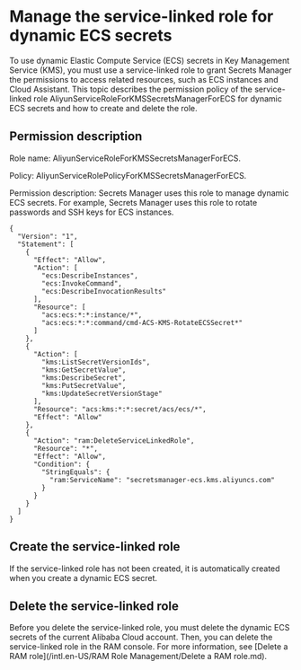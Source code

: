 # Manage the service-linked role for dynamic ECS secrets

To use dynamic Elastic Compute Service \(ECS\) secrets in Key Management Service \(KMS\), you must use a service-linked role to grant Secrets Manager the permissions to access related resources, such as ECS instances and Cloud Assistant. This topic describes the permission policy of the service-linked role AliyunServiceRoleForKMSSecretsManagerForECS for dynamic ECS secrets and how to create and delete the role.

## Permission description

Role name: AliyunServiceRoleForKMSSecretsManagerForECS.

Policy: AliyunServiceRolePolicyForKMSSecretsManagerForECS.

Permission description: Secrets Manager uses this role to manage dynamic ECS secrets. For example, Secrets Manager uses this role to rotate passwords and SSH keys for ECS instances.

```
{
  "Version": "1",
  "Statement": [
    {
      "Effect": "Allow",
      "Action": [
        "ecs:DescribeInstances",
        "ecs:InvokeCommand",
        "ecs:DescribeInvocationResults"
      ],
      "Resource": [
        "acs:ecs:*:*:instance/*",
        "acs:ecs:*:*:command/cmd-ACS-KMS-RotateECSSecret*"
      ]
    },
    {
      "Action": [
        "kms:ListSecretVersionIds",
        "kms:GetSecretValue",
        "kms:DescribeSecret",
        "kms:PutSecretValue",
        "kms:UpdateSecretVersionStage"
      ],
      "Resource": "acs:kms:*:*:secret/acs/ecs/*",
      "Effect": "Allow"
    },
    {
      "Action": "ram:DeleteServiceLinkedRole",
      "Resource": "*",
      "Effect": "Allow",
      "Condition": {
        "StringEquals": {
          "ram:ServiceName": "secretsmanager-ecs.kms.aliyuncs.com"
        }
      }
    }
  ]
}
```

## Create the service-linked role

If the service-linked role has not been created, it is automatically created when you create a dynamic ECS secret.

## Delete the service-linked role

Before you delete the service-linked role, you must delete the dynamic ECS secrets of the current Alibaba Cloud account. Then, you can delete the service-linked role in the RAM console. For more information, see [Delete a RAM role](/intl.en-US/RAM Role Management/Delete a RAM role.md).

